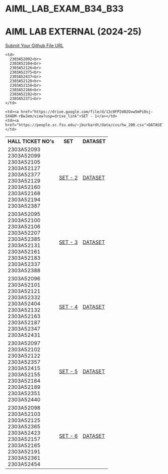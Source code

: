 # AIML_LAB_EXAM_B34_B33

# AIML LAB EXTERNAL (2024-25)
<a href="https://forms.gle/T6pQ7DjAwnmv4KBd8">Submit Your Github File URL</a>
<table>
  <tr>
    <th>HALL TICKET NO's</th>
    <th>SET</th>
    <th>DATASET</th>
  </tr>
  <tr>
   
    <td>
      2303A52092<br>
      2303A52104<br>
      2303A52126<br>
      2303A52375<br>
      2303A52437<br>
      2303A52128<br>
      2303A52158<br>
      2303A52166<br>
      2303A52192<br>
      2303A52371<br>
    </td>

    <td><a href="https://drive.google.com/file/d/13c9FP2d02Ovw5mPi0sj-SX4DM-rBwJem/view?usp=drive_link">SET - 1</a></td>
    <td><a href="https://people.sc.fsu.edu/~jburkardt/data/csv/hw_200.csv">DATASET</a></td>
  </tr>
  <tr>
    <td>
      2303A52093<br>
      2303A52099<br>
      2303A52105<br>
      2303A52127<br>
      2303A52377<br>
      2303A52129<br>
      2303A52160<br>
      2303A52168<br>
      2303A52194<br>
      2303A52387<br>
    </td>
    <td><a href="https://drive.google.com/file/d/1NMN5Gg9l3EfnUlx7hc8_zOeuSNSFuPrA/view?usp=drive_link">SET - 2</a></td>
    <td><a href="https://www.kaggle.com/datasets/satayjit/student-performance-bd">DATASET</a></td>
  </tr>
  <tr>
    <td>
      2303A52095<br>
      2303A52100<br>
      2303A52106<br>
      2303A52207<br>
      2303A52385<br>
      2303A52131<br>
      2303A52161<br>
      2303A52183<br>
      2303A52337<br>
      2303A52388<br>
    </td>
    <td><a href="https://drive.google.com/file/d/1nxyrJx_PIvLosEBS2P1T-76v31rEvBRY/view?usp=drive_link">SET - 3</a></td>
    <td><a href="https://www.kaggle.com/datasets/taweilo/loan-approval-classification-data">DATASET</a></td>
  </tr>
  <tr>
    <td>
      2303A52096<br>
      2303A52101<br>
      2303A52121<br>
      2303A52332<br>
      2303A52404<br>
      2303A52132<br>
      2303A52163<br>
      2303A52187<br>
      2303A52347<br>
      2303A52431<br>
    </td>
    <td><a href="https://drive.google.com/file/d/1bNVbeopLhRh1yPMKuH8vTnhK7PGhULmb/view?usp=drive_link">SET - 4</a></td>
    <td><a href="https://www.kaggle.com/datasets/zeeshier/weather-forecast-dataset">DATASET</a></td>
  </tr>
  <tr>
    <td>
      2303A52097<br>
      2303A52102<br>
      2303A52122<br>
      2303A52357<br>
      2303A52415<br>
      2303A52155<br>
      2303A52164<br>
      2303A52189<br>
      2303A52351<br>
      2303A52440<br>
    </td>
    <td><a href="https://drive.google.com/file/d/1COLl-5dJ0r13Ca3e1C18cApkEgscSRoB/view?usp=drive_link">SET - 5</a></td>
    <td><a href="https://www.kaggle.com/datasets/zeeshier/weather-forecast-dataset">DATASET</a></td>
  </tr>
  <tr>
    <td>
      2303A52098<br>
      2303A52103<br>
      2303A52125<br>
      2303A52365<br>
      2303A52423<br>
      2303A52157<br>
      2303A52165<br>
      2303A52191<br>
      2303A52361<br>
      2303A52454<br>
    </td>
    <td><a href="https://drive.google.com/file/d/1sSrt_AXQcgBN8ckZrtxBQTkPAg9zHUE_/view?usp=drive_link">SET - 6</a></td>
    <td><a href="https://www.kaggle.com/datasets/daniellopez01/credit-risk">DATASET</a></td>
  </tr>
</table>
